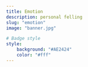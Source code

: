 ```yaml
---
title: Emotion
description: personal felling
slug: "emotion"
image: "banner.jpg"

# Badge style
style:
    background: "#AE2424"
    color: "#fff"
---
```

